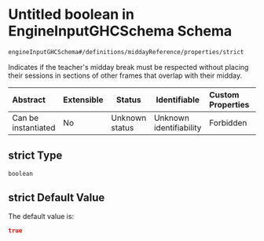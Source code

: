 # Untitled boolean in EngineInputGHCSchema Schema

```txt
engineInputGHCSchema#/definitions/middayReference/properties/strict
```

Indicates if the teacher's midday break must be respected without placing their sessions in sections of other frames that overlap with their midday.


| Abstract            | Extensible | Status         | Identifiable            | Custom Properties | Additional Properties | Access Restrictions | Defined In                                                         |
| :------------------ | ---------- | -------------- | ----------------------- | :---------------- | --------------------- | ------------------- | ------------------------------------------------------------------ |
| Can be instantiated | No         | Unknown status | Unknown identifiability | Forbidden         | Allowed               | none                | [ghc.schema.json\*](../out/ghc.schema.json "open original schema") |

## strict Type

`boolean`

## strict Default Value

The default value is:

```json
true
```
